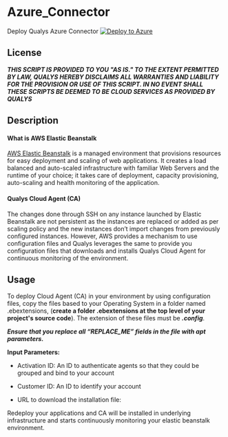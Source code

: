 # Azure_Connector
Deploy Qualys Azure Connector
[![Deploy to Azure](http://azuredeploy.net/deploybutton.png)](https://portal.azure.com/#create/Microsoft.Template/uri/https%3A%2F%2Fraw.githubusercontent.com%2FQualys-Public%2Fazure_connector%2Fmaster%2Fazuredeploy.json) 

## License
_**THIS SCRIPT IS PROVIDED TO YOU "AS IS."  TO THE EXTENT PERMITTED BY LAW, QUALYS HEREBY DISCLAIMS ALL WARRANTIES AND LIABILITY FOR THE PROVISION OR USE OF THIS SCRIPT.  IN NO EVENT SHALL THESE SCRIPTS BE DEEMED TO BE CLOUD SERVICES AS PROVIDED BY QUALYS**_


## Description

#### What is AWS Elastic Beanstalk
[AWS Elastic Beanstalk](https://docs.aws.amazon.com/elastic-beanstalk/index.html) is a managed environment that provisions resources for easy deployment and scaling of web applications. It creates a load balanced and auto-scaled infrastructure with familiar Web Servers
and the runtime of your choice; it takes care of deployment, capacity provisioning, auto-scaling and
health monitoring of the application.

#### Qualys Cloud Agent (CA)
The changes done through SSH on any instance launched by Elastic Beanstalk are not persistent as the
instances are replaced or added as per scaling policy and the new instances don’t import changes from
previously configured instances. However, AWS provides a mechanism to use configuration files and
Qualys leverages the same to provide you configuration files that downloads and installs Qualys Cloud
Agent for continuous monitoring of the environment.

## Usage
To deploy Cloud Agent (CA) in your environment by using configuration files, copy the files based to your Operating System 
in a folder named .ebextensions, (**create a folder .ebextensions at the top level of your project's source code**).
The extension of these files must be _**.config**_.

_**Ensure that you replace all “REPLACE_ME” fields in the file with apt parameters.**_

**Input Parameters:**

* Activation ID:
An ID to authenticate agents so that they could be grouped and bind to your account

* Customer ID:
An ID to identify your account

* URL to download the installation file: 

Redeploy your applications and CA will be installed in underlying infrastructure and starts continuously monitoring your elastic beanstalk environment.
